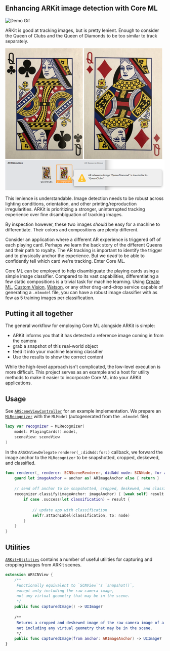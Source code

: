 ## Enhancing ARKit image detection with Core ML

![Demo Gif](Documentation%20Support/Demo.gif)

ARKit is good at tracking images, but is pretty lenient. Enough to consider the Queen of Clubs and the Queen of Diamonds to be too similar to track separately.

<img src="https://github.com/Raizlabs/ARKit-CoreML/blob/master/Documentation%20Support/Queen_Clubs.jpg" height="350"> <img src="https://github.com/Raizlabs/ARKit-CoreML/blob/master/Documentation%20Support/Queen_Diamond.jpg" height="350">
![Xcode Reference Too Similar](Documentation%20Support/Xcode_Reference_Too_Similar.png)

This lenience is understandable. Image detection needs to be robust across lighting conditions, orientation, and other printing/reproduction irregularities. ARKit is prioritizing a stronger, uninterrupted tracking experience over fine disambiguation of tracking images.

By inspection however, these two images _should_ be easy for a machine to differentiate. Their colors and compositions are plenty different.

Consider an application where a different AR experience is triggered off of each playing card. Perhaps we learn the back story of the different Queens and their path to royalty. The AR tracking is important to identify the trigger and to physically anchor the experience. But we _need_ to be able to confidently tell which card we're tracking. Enter Core ML.

Core ML can be employed to help disambiguate the playing cards using a simple image classifier. Compared to its vast capabilities, differentiating a few static compositions is a trivial task for machine learning. Using [Create ML](https://developer.apple.com/documentation/createml), [Custom Vision](https://www.customvision.ai/), [Watson](https://developer.ibm.com/patterns/deploy-a-core-ml-model-with-watson-visual-recognition/), or any other drag-and-drop service capable of generating a `.mlmodel` file, you can have a robust image classifier with as few as 5 training images per classification.

## Putting it all together

The general workflow for employing Core ML alongside ARKit is simple: 
- ARKit informs you that it has detected a reference image coming in from the camera
- grab a snapshot of this real-world object
- feed it into your machine learning classifier
- Use the results to show the correct content

While the high-level approach isn't complicated, the low-level execution is more difficult. This project serves as an example and a host for utility methods to make it easier to incorporate Core ML into your ARKit applications.

## Usage
See [`ARSceneViewController`](ARKitCoreML/ARSceneViewController.swift) for an example implementation. We prepare an [`MLRecognizer`](ARKitCoreML/MLRecognizer.swift) with the `MLModel` (autogenerated from the `.mlmodel` file).

```swift
lazy var recognizer = MLRecognizer(
    model: PlayingCards().model,
    sceneView: sceneView
)
```

In the `ARSCNViewDelegate` `renderer(_:didAdd:for:)` callback, we forward the image anchor to the `MLRecognizer` to be snapshotted, cropped, deskewed, and classified.

```swift
func renderer(_ renderer: SCNSceneRenderer, didAdd node: SCNNode, for anchor: ARAnchor) {
    guard let imageAnchor = anchor as? ARImageAnchor else { return }

    // send off anchor to be snapshotted, cropped, deskewed, and classified
    recognizer.classify(imageAnchor: imageAnchor) { [weak self] result in
        if case .success(let classification) = result {

            // update app with classification
            self?.attachLabel(classification, to: node)
        }
    }
}
```

## Utilities
[`ARKit+Utilities`](ARKitCoreML/ARKit+Utilities.swift) contains a number of useful utilities for capturing and cropping images from ARKit scenes.

```swift
extension ARSCNView {
    /**
     Functionally equivalent to `SCNView`'s `snapshot()`,
     except only including the raw camera image, 
     not any virtual geometry that may be in the scene.
     */
    public func capturedImage() -> UIImage?

    /**
     Returns a cropped and deskewed image of the raw camera image of a given `ARImageAnchor`, 
     not including any virtual geometry that may be in the scene.
     */
    public func capturedImage(from anchor: ARImageAnchor) -> UIImage?
}
```
